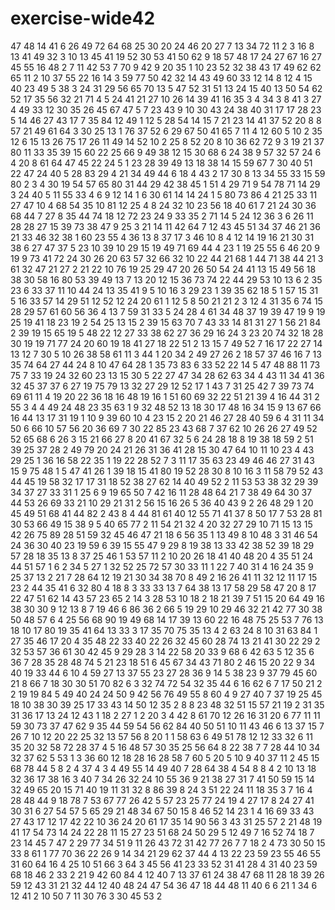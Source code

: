 # exercise-wide42
47
48
14
41
6
26
49
72
64
68
25
30
20
24
46
20
27
7
13
34
72
11
2
3
16
8
13
41
49
32
3
10
13
45
41
19
52
30
53
41
50
62
9
18
57
48
17
24
27
67
16
27
45
55
16
48
2
7
11
42
53
7
70
9
42
9
20
35
1
10
23
52
32
38
43
17
49
62
62
65
11
2
10
37
55
22
16
14
3
59
77
50
42
32
14
43
49
60
33
12
14
8
12
4
15
40
23
49
5
38
3
24
31
29
56
65
70
13
5
47
52
31
51
13
24
15
40
13
50
54
62
52
17
35
56
32
21
71
4
5
24
41
21
27
10
26
14
39
41
16
35
3
4
34
3
8
41
3
27
4
49
33
12
30
35
26
45
67
47
5
7
23
43
9
10
30
43
24
38
40
31
17
17
28
23
5
14
46
27
43
17
7
35
84
12
49
1
12
5
28
54
14
15
7
21
23
14
41
37
52
20
8
8
57
21
49
61
64
3
30
25
13
1
76
37
52
6
29
67
50
41
65
7
11
4
12
60
5
10
2
35
12
6
15
13
26
75
17
26
11
49
14
52
10
2
25
8
52
20
8
10
36
62
72
9
3
19
21
37
80
11
33
35
39
15
60
22
25
66
9
49
38
12
15
30
68
6
24
38
9
57
32
57
24
6
4
20
8
61
64
47
45
22
24
5
1
23
28
39
49
13
18
38
14
15
59
67
7
30
40
51
22
47
24
40
5
28
83
29
4
21
34
49
44
6
18
4
43
2
17
30
8
13
34
55
33
15
59
80
2
3
4
30
19
54
57
65
80
31
44
29
42
38
45
1
51
4
29
71
9
54
78
71
14
29
3
24
40
5
11
55
33
4
6
9
12
14
1
6
30
61
14
14
24
1
5
80
73
86
4
21
25
33
11
27
47
10
4
68
54
35
10
81
12
25
4
8
24
32
10
23
56
18
40
61
7
21
24
30
36
68
44
7
27
8
35
44
74
18
12
72
23
24
9
33
35
2
71
14
5
24
12
36
3
6
26
11
28
28
27
15
39
73
38
47
9
25
3
21
14
11
42
64
7
12
43
45
51
34
37
46
21
36
21
33
46
32
38
1
60
23
55
4
36
13
8
37
17
3
46
10
8
4
12
14
19
16
21
30
31
38
6
27
47
37
5
23
10
39
10
29
15
19
49
71
69
44
4
23
1
19
25
55
6
46
20
9
19
9
73
41
72
24
30
26
20
63
57
32
66
32
10
22
44
21
68
1
44
71
38
44
21
3
61
32
47
21
27
2
21
22
10
76
19
25
29
47
20
26
50
54
24
41
13
15
49
56
18
38
30
58
16
80
53
39
49
13
7
13
20
12
15
36
73
74
22
44
29
53
10
13
6
2
35
23
6
33
37
11
10
44
24
13
35
41
9
5
10
16
3
29
23
1
39
35
62
18
5
1
57
15
31
5
16
33
57
14
29
51
12
52
12
24
20
61
1
12
5
8
50
21
21
2
3
12
4
31
35
6
74
15
28
29
57
61
60
56
36
4
13
7
59
31
33
5
24
28
4
61
34
48
37
19
39
47
19
9
19
25
19
41
18
23
19
2
54
25
13
15
2
39
15
63
70
7
43
33
14
81
31
27
1
56
21
84
2
39
19
15
65
19
5
48
22
12
27
33
38
62
27
36
29
16
24
3
23
20
74
32
18
28
30
19
19
71
77
24
20
60
19
18
41
27
18
22
51
2
13
15
7
49
52
7
16
17
22
27
14
13
12
7
30
5
10
26
38
58
61
11
3
44
1
20
34
2
49
27
26
2
18
57
37
46
16
7
13
35
74
64
27
44
24
8
10
47
64
28
1
35
73
83
6
33
52
22
14
5
47
48
88
11
73
75
7
33
19
24
32
60
23
13
15
30
5
22
27
47
34
28
62
63
34
4
43
11
34
41
36
32
45
37
37
6
27
19
75
79
13
32
27
29
12
52
17
1
43
7
31
25
42
7
39
73
74
69
61
11
4
19
20
22
36
18
16
48
19
16
1
51
60
69
32
22
51
21
39
4
16
44
31
2
55
3
4
4
49
24
48
23
35
63
1
9
32
48
52
13
18
30
17
48
16
34
15
9
13
67
66
16
44
13
17
31
19
1
10
9
39
60
10
4
23
15
2
20
21
46
27
28
40
59
6
4
31
11
34
50
6
66
10
57
56
20
36
69
7
30
22
85
23
43
68
7
37
62
10
26
26
27
49
52
52
65
68
6
26
3
15
21
66
27
8
20
41
67
32
5
6
24
28
18
8
19
38
18
59
2
51
39
25
37
28
2
49
79
20
24
21
26
31
36
41
28
15
30
47
64
10
11
10
23
4
43
29
25
1
36
16
58
22
35
1
19
22
28
52
7
3
11
17
35
63
23
49
46
46
27
31
43
15
9
75
48
1
5
47
41
26
1
39
18
15
41
80
19
52
28
30
8
10
16
3
11
58
79
52
43
44
45
19
58
32
17
17
31
18
52
38
27
62
14
40
49
52
2
11
53
53
38
32
29
39
34
37
27
33
31
1
25
6
9
19
65
50
7
42
16
11
28
48
64
21
7
38
49
64
30
37
44
53
26
69
33
21
10
29
21
31
2
56
15
16
26
5
36
40
43
9
2
26
48
29
1
20
45
49
51
68
41
44
82
2
43
8
4
44
81
61
40
12
55
71
41
37
8
50
17
7
53
28
81
30
53
66
49
15
38
9
5
40
65
77
2
11
54
21
32
4
20
32
27
29
10
71
15
13
15
42
26
75
89
28
51
59
32
45
46
47
21
18
6
56
35
1
13
49
8
10
48
3
31
46
54
24
36
30
40
23
19
59
6
39
15
55
47
9
29
8
19
38
13
33
42
38
52
39
18
29
57
28
18
35
13
8
37
25
46
1
53
57
11
2
10
20
26
18
41
40
48
20
4
35
51
24
44
51
57
1
6
2
34
5
27
1
32
52
25
72
57
30
33
11
1
22
7
40
31
4
16
24
35
9
25
37
13
2
21
7
28
64
12
19
21
30
34
38
70
8
49
2
16
26
41
11
32
12
11
17
15
23
2
44
35
41
6
32
80
4
18
8
3
33
33
13
7
64
38
13
17
58
29
58
47
20
8
17
22
47
51
62
14
43
57
23
65
2
14
3
28
53
10
18
2
18
21
39
7
51
15
20
64
49
16
38
30
30
9
12
13
8
7
19
46
6
86
36
2
66
5
19
29
10
29
46
32
21
42
77
30
38
50
48
57
6
4
25
56
68
90
19
49
68
14
17
39
13
60
22
16
48
75
25
53
7
76
13
18
10
17
80
19
35
41
64
13
33
3
17
35
70
75
35
13
4
2
63
24
8
10
31
63
84
1
27
35
46
17
20
4
35
48
22
33
40
22
26
32
45
60
28
74
13
21
41
30
22
29
2
32
53
57
36
61
30
42
45
9
29
28
3
14
22
58
20
33
9
68
6
42
63
5
12
35
6
36
7
28
35
28
48
74
5
21
23
18
51
6
45
67
34
43
71
80
2
46
15
20
22
9
34
40
19
33
44
6
10
4
59
27
13
37
55
23
27
28
36
9
14
5
38
23
9
37
79
45
60
21
8
66
7
18
30
30
51
70
82
6
3
32
74
72
54
32
35
44
6
16
62
6
7
17
50
21
2
2
19
19
84
5
49
40
24
24
50
9
42
56
76
49
55
8
60
4
9
27
40
7
37
19
25
45
18
10
38
30
39
25
17
33
43
14
50
12
35
2
8
8
23
48
32
51
15
57
21
19
2
31
35
31
36
17
13
24
12
43
1
18
2
27
1
2
20
3
4
42
8
61
70
12
26
16
31
20
6
77
11
11
59
30
73
37
47
62
9
35
44
59
54
56
62
84
40
50
51
10
11
43
46
6
13
37
15
7
26
7
10
12
20
22
25
32
13
57
56
8
20
1
1
58
63
6
49
51
78
12
12
33
32
6
11
35
20
32
58
72
28
37
4
5
16
48
57
30
35
25
56
64
8
22
38
7
7
28
44
10
34
32
37
62
5
53
1
3
36
60
12
18
28
16
28
58
7
60
5
20
5
10
9
40
37
11
2
45
15
68
78
44
5
8
2
4
37
4
3
4
49
55
14
49
40
7
28
64
38
4
54
8
8
4
2
10
13
18
32
36
17
38
16
3
40
7
34
26
32
24
10
55
36
9
21
38
27
31
7
41
50
59
15
14
32
49
65
20
15
71
40
19
11
31
32
8
86
39
8
24
3
51
22
24
11
18
35
3
7
16
4
28
48
44
9
18
78
7
53
67
77
26
42
5
57
23
25
77
24
19
4
27
17
8
24
27
41
30
31
6
27
54
57
5
65
29
21
48
34
67
50
15
8
46
52
14
23
1
4
16
69
33
43
27
43
17
12
17
42
22
10
36
24
20
61
17
35
14
90
56
3
43
31
25
57
2
21
48
19
41
17
54
73
14
24
22
28
11
15
27
23
51
68
24
50
29
5
12
49
7
16
52
74
18
7
23
14
45
7
47
2
29
77
34
51
9
11
26
43
72
31
42
77
26
7
7
18
2
4
73
30
50
15
33
8
61
1
77
70
36
22
26
9
14
34
21
29
62
37
44
4
13
22
23
59
23
55
46
55
31
60
64
16
4
25
10
51
66
3
64
3
45
56
41
23
33
52
31
41
28
4
31
40
23
59
68
18
46
2
33
2
21
9
42
60
84
4
12
40
7
13
37
61
24
38
47
68
11
28
18
39
26
59
12
43
31
21
32
44
12
40
48
24
47
54
36
47
18
44
48
11
40
6
6
21
1
34
6
12
41
2
10
50
7
11
30
76
3
30
45
53
2
